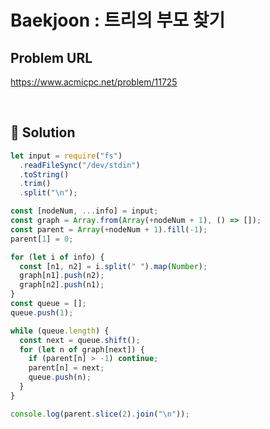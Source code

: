 # Baekjoon : 트리의 부모 찾기

## Problem URL

https://www.acmicpc.net/problem/11725

<br/>

## 🚩 Solution

```js
let input = require("fs")
  .readFileSync("/dev/stdin")
  .toString()
  .trim()
  .split("\n");

const [nodeNum, ...info] = input;
const graph = Array.from(Array(+nodeNum + 1), () => []);
const parent = Array(+nodeNum + 1).fill(-1);
parent[1] = 0;

for (let i of info) {
  const [n1, n2] = i.split(" ").map(Number);
  graph[n1].push(n2);
  graph[n2].push(n1);
}
const queue = [];
queue.push(1);

while (queue.length) {
  const next = queue.shift();
  for (let n of graph[next]) {
    if (parent[n] > -1) continue;
    parent[n] = next;
    queue.push(n);
  }
}

console.log(parent.slice(2).join("\n"));
```
